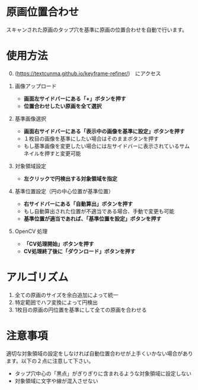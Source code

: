# 原画位置合わせ

スキャンされた原画のタップ穴を基準に原画の位置合わせを自動で行います。


# 使用方法
0. (https://textcunma.github.io/keyframe-refiner/)　にアクセス

1. 画像アップロード 
    - **画面左サイドバーにある「+」ボタンを押す**
    - **位置合わせしたい原画を全て選択**
2. 基準画像選択
    - **画面右サイドバーにある「表示中の画像を基準に設定」ボタンを押す**
    - １枚目の画像を基準にしたい場合はそのままボタンを押す
    - もし基準画像を変更したい場合には左サイドバーに表示されているサムネイルを押すと変更可能
3. 対象領域設定
    - **左クリックで円検出する対象領域を指定**
4. 基準位置設定（円の中心位置が基準位置）
    - **右サイドバーにある「自動算出」ボタンを押す**
    - もし自動算出された位置が不適当である場合、手動で変更も可能
    - **基準位置が適当であれば、「基準位置を設定」ボタンを押す**
5. OpenCV 処理
    - **「CV処理開始」ボタンを押す**
    - **CV処理終了後に「ダウンロード」ボタンを押す**


# アルゴリズム
1. 全ての原画のサイズを余白追加によって統一
2. 特定範囲でハフ変換によって円検出
3. 1枚目の原画の円位置を基準にして全ての原画を合わせる

# 注意事項
適切な対象領域の設定をしなければ自動位置合わせが上手くいかない場合があります。以下の２点に注意して下さい。
- タップ穴中心の「黒点」がぎりぎりに含まれるような対象領域に設定しない
- 対象領域に文字や線が混入させない


